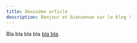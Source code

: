 ```yaml
---
title: Dexuième article
description: Bonjour et bienvenue sur le blog !
---
```


Bla bla bla bla [bla bla](#).
